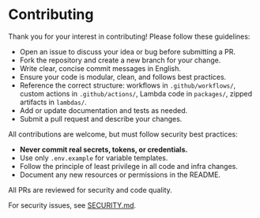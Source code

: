 # Contributing

Thank you for your interest in contributing! Please follow these guidelines:

- Open an issue to discuss your idea or bug before submitting a PR.
- Fork the repository and create a new branch for your change.
- Write clear, concise commit messages in English.
- Ensure your code is modular, clean, and follows best practices.
- Reference the correct structure: workflows in `.github/workflows/`, custom actions in `.github/actions/`, Lambda code in `packages/`, zipped artifacts in `lambdas/`.
- Add or update documentation and tests as needed.
- Submit a pull request and describe your changes.

All contributions are welcome, but must follow security best practices:

  - **Never commit real secrets, tokens, or credentials.**
  - Use only `.env.example` for variable templates.
  - Follow the principle of least privilege in all code and infra changes.
  - Document any new resources or permissions in the README.

All PRs are reviewed for security and code quality.

For security issues, see [SECURITY.md](SECURITY.md).
